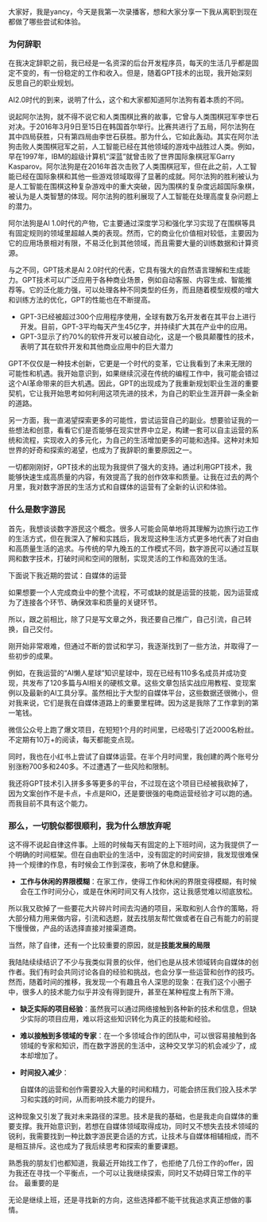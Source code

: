 

大家好，我是yancy，今天是我第一次录播客，想和大家分享一下我从离职到现在都做了哪些尝试和体验。

### 为何辞职

在我决定辞职之前，我已经是一名资深的后台开发程序员，每天的生活几乎都是固定不变的，有一份稳定的工作和收入。但是，随着GPT技术的出现，我开始深刻反思自己的职业规划。

AI2.0时代的到来，说明了什么，这个和大家都知道阿尔法狗有着本质的不同。

说起阿尔法狗，就不得不说它和人类围棋比赛的故事，它曾与人类围棋冠军李世石对决。于2016年3月9日至15日在韩国首尔举行。比赛共进行了五局，阿尔法狗在其中四局获胜，只有第四局由李世石获胜。那为什么，它如此轰动。其实在阿尔法狗击败人类围棋冠军之前，人工智能已经在其他领域的游戏中战胜过人类。例如，早在1997年，IBM的超级计算机“深蓝”就曾击败了世界国际象棋冠军Garry Kasparov。阿尔法狗是在2016年首次击败了人类围棋冠军，但在此之前，人工智能已经在国际象棋和其他一些游戏领域取得了显著的成就。阿尔法狗的胜利被认为是人工智能在围棋这种复杂游戏中的重大突破，因为围棋的复杂度远超国际象棋，被认为是人类智慧的体现。阿尔法狗的胜利展现了人工智能在处理高度复杂问题上的潜力。

阿尔法狗是AI 1.0时代的产物，它主要通过深度学习和强化学习实现了在围棋等具有固定规则的领域里超越人类的表现。然而，它的商业化价值相对较低，主要因为它的应用场景相对有限，不易泛化到其他领域，而且需要大量的训练数据和计算资源。

与之不同，GPT技术是AI 2.0时代的代表，它具有强大的自然语言理解和生成能力。GPT技术可以广泛应用于各种商业场景，例如自动客服、内容生成、智能推荐等。它的泛化能力强，可以处理各种不同类型的任务，而且随着模型规模的增大和训练方法的优化，GPT的性能也在不断提高。

- GPT-3已经被超过300个应用程序使用，全球有数万名开发者在其平台上进行开发。目前，GPT-3平均每天产生45亿字，并持续扩大其在产业中的应用。
- GPT-3显示了约70%的软件开发可以被自动化，这是一个极具颠覆性的技术，表明了其在软件开发和其他商业应用中的巨大潜力

GPT不仅仅是一种技术创新，它更是一个时代的变革，它让我看到了未来无限的可能性和机遇。我开始意识到，如果继续沉浸在传统的编程工作中，我可能会错过这个AI革命带来的巨大机遇。因此，GPT的出现成为了我重新规划职业生涯的重要契机，它让我开始思考如何利用这项先进的技术，为自己的职业生涯开辟一条全新的道路。

另一方面，我一直渴望探索更多的可能性，尝试运营自己的副业。想要验证我的一些想法和创意，看看它们是否能够在现实世界中立足，构建一套可以自主运营的系统和流程，实现收入的多元化，为自己的生活增加更多的可能和选择。这种对未知世界的好奇和探索的渴望，也成为了我辞职的重要原因之一。

一切都刚刚好，GPT技术的出现为我提供了强大的支持。通过利用GPT技术，我能够快速生成高质量的内容，有效提高了我的创作效率和质量。让我在过去的两个月里，我对数字游民的生活方式和自媒体的运营有了全新的认识和体验。

### 什么是数字游民

首先，我想谈谈数字游民这个概念。很多人可能会简单地将其理解为边旅行边工作的生活方式，但在我深入了解和实践后，我发现这种生活方式更多地代表了对自由和高质量生活的追求。与传统的早九晚五的工作模式不同，数字游民可以通过互联网和数字技术，打破时间和空间的限制，实现灵活的工作和高效的生活。

下面说下我近期的尝试：自媒体的运营

如果想要一个人完成商业中的整个流程，不可或缺的就是运营的技能，因为运营成为了连接各个环节、确保效率和质量的关键环节。

所以，跟之前相比，除了只是写文章之外，我还要自己推广，自己引流，自己转换，自己交付。

刚开始非常艰难，但通过不断的尝试和学习，我逐渐找到了一些方法，并取得了一些初步的成果。

例如，在我运营的“AI懒人星球”知识星球中，现在已经有110多名成员并成功变现，共发布了120多篇与AI相关的硬核文章。这些文章包括实战应用教程、变现案例以及最新的AI工具分享。虽然相比于大型的自媒体平台，这些数据还很微小，但对我来说，它们是我在自媒体道路上的重要里程碑。因为这是我除了工作拿到的第一笔钱。

微信公众号上跑了爆文项目，在短短1个月的时间里，已经吸引了近2000名粉丝。不定期有10万+的阅读，每天都能变点现。

同时，我也在小红书上尝试了自媒体运营。在半个月时间里，我创建的两个账号分别涨粉700多和240多。不过遭遇了一些风险和限制。

我还将GPT技术引入拼多多等更多的平台，不过现在这个项目已经被我砍掉了，因为文案创作不是卡点，卡点是RIO，还是要很强的电商运营经验才可以跑的通。而我目前不具有这个能力。

### 那么，一切貌似都很顺利，我为什么想放弃呢

这不得不说起自律这件事。上班的时候每天有固定的上下班时间，这为我提供了一个明确的时间框架。但在自由职业的生活中，没有固定的时间安排，我发现很难保持一个规律的作息，有时候会工作到深夜，影响了休息和健康。

- **工作与休闲的界限模糊**：在家工作，使得工作和休闲的界限变得模糊，有时候会在工作时间分心，或是在休闲时间又有人找你，这让我感觉难以彻底放松。

所以我又砍掉了一些要花大片碎片时间去沟通的项目，采取和别人合作的策略，将大部分精力用来做内容，引流和选题，就去找朋友帮忙做或者在自己有能力的前提下慢慢做，产品的话选择直接对接渠道商。

当然，除了自律，还有一个比较重要的原因，就是**技能发展的局限**

我陆陆续续结识了不少与我类似背景的伙伴，他们也是从技术领域转向自媒体的创作者。我们有时会共同讨论各自的经验和挑战，也会分享一些运营和创作的技巧。然而，随着时间的推移，我发现一个有趣且令人深思的现象：在我们这个小圈子中，很多人的技术能力似乎并没有得到提升，甚至在某种程度上有所下滑。

- **缺乏实际的项目经验**：虽然我可以通过网络接触到各种新的技术和信息，但缺少实际的项目应用，难以将这些知识转化为真正的技能和经验。
- **难以接触到多领域的专家**：在一个多领域合作的团队中，可以很容易接触到各领域的专家和知识，而在数字游民的生活中，这种交叉学习的机会减少了，成本却增加了。
- **时间投入减少**：
    
    自媒体的运营和创作需要投入大量的时间和精力，可能会挤压我们投入技术学习和实践的时间，从而影响技术能力的提升。
    

这种现象又引发了我对未来路径的深思。技术是我的基础，也是我走向自媒体的重要支撑。我开始意识到，若想在自媒体领域取得成功，同时又不想失去技术领域的锐利，我需要找到一种比数字游民更合适的方式，让技术与自媒体相辅相成，而不是相互排斥。这也成为了我后续思考和探索的重要课题。

熟悉我的朋友们也都知道，我最近开始找工作了，也拒绝了几份工作的offer，因为我还在寻找一个平衡点，一个可以让我继续探索，同时又不妨碍日常工作的平台。
最重要的是

无论是继续上班，还是寻找新的方向，这些选择都不能干扰我追求真正想做的事情。